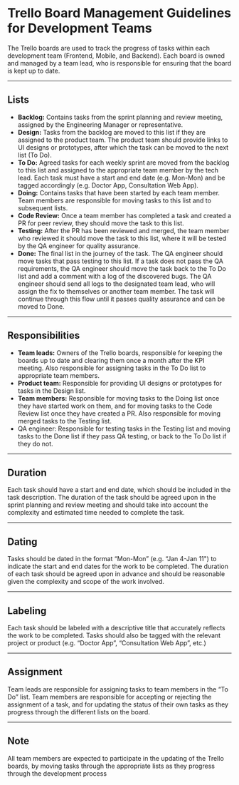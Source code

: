# Trello Board Management Guidelines for Development Teams

The Trello boards are used to track the progress of tasks within each development team (Frontend, Mobile, and Backend). Each board is owned and managed by a team lead, who is responsible for ensuring that the board is kept up to date.

<hr>

## Lists

 - <strong>Backlog:</strong> Contains tasks from the sprint planning and review meeting, assigned by the Engineering Manager or representative.
 - <strong>Design:</strong> Tasks from the backlog are moved to this list if they are assigned to the product team. The product team should provide links to UI designs or prototypes, after which the task can be moved to the next list (To Do).
 - <strong>To Do:</strong> Agreed tasks for each weekly sprint are moved from the backlog to this list and assigned to the appropriate team member by the tech lead. Each task must have a start and end date (e.g. Mon-Mon) and be tagged accordingly (e.g. Doctor App, Consultation Web App).
 - <strong>Doing:</strong> Contains tasks that have been started by each team member. Team members are responsible for moving tasks to this list and to subsequent lists.
 - <strong>Code Review:</strong> Once a team member has completed a task and created a PR for peer review, they should move the task to this list.
 - <strong>Testing:</strong> After the PR has been reviewed and merged, the team member who reviewed it should move the task to this list, where it will be tested by the QA engineer for quality assurance.
 - <strong>Done:</strong> The final list in the journey of the task. The QA engineer should move tasks that pass testing to this list. If a task does not pass the QA requirements, the QA engineer should move the task back to the To Do list and add a comment with a log of the discovered bugs. The QA engineer should send all logs to the designated team lead, who will assign the fix to themselves or another team member. The task will continue through this flow until it passes quality assurance and can be moved to Done.

<hr>

## Responsibilities

 - <strong>Team leads:</strong> Owners of the Trello boards, responsible for keeping the boards up to date and clearing them once a month after the KPI meeting. Also responsible for assigning tasks in the To Do list to appropriate team members.
 - <strong>Product team:</strong> Responsible for providing UI designs or prototypes for tasks in the Design list.
 - <strong>Team members:</strong> Responsible for moving tasks to the Doing list once they have started work on them, and for moving tasks to the Code Review list once they have created a PR. Also responsible for moving merged tasks to the Testing list.
 - </strong>QA engineer:</strong> Responsible for testing tasks in the Testing list and moving tasks to the Done list if they pass QA testing, or back to the To Do list if they do not.

<hr>

## Duration

Each task should have a start and end date, which should be included in the task description. The duration of the task should be agreed upon in the sprint planning and review meeting and should take into account the complexity and estimated time needed to complete the task. 

<hr>

## Dating
Tasks should be dated in the format “Mon-Mon” (e.g. “Jan 4-Jan 11") to indicate the start and end dates for the work to be completed. The duration of each task should be agreed upon in advance and should be reasonable given the complexity and scope of the work involved.

<hr>

## Labeling

Each task should be labeled with a descriptive title that accurately reflects the work to be completed.
Tasks should also be tagged with the relevant project or product (e.g. “Doctor App”, “Consultation Web App”, etc.)

<hr>

## Assignment
Team leads are responsible for assigning tasks to team members in the “To Do” list.
Team members are responsible for accepting or rejecting the assignment of a task, and for updating the status of their own tasks as they progress through the different lists on the board.

<hr>

## Note
All team members are expected to participate in the updating of the Trello boards, by moving tasks through the appropriate lists as they progress through the development process
